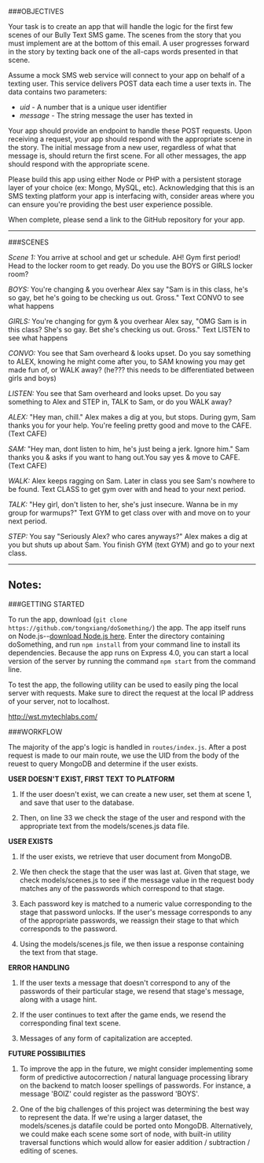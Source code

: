 ###OBJECTIVES

Your task is to create an app that will handle the logic for the first few
scenes of our Bully Text SMS game. The scenes from the story that you must
implement are at the bottom of this email. A user progresses forward in the
story by texting back one of the all-caps words presented in that scene.

Assume a mock SMS web service will connect to your app on behalf of a
texting user. This service delivers POST data each time a user texts in.
The data contains two parameters:

   - *uid* - A number that is a unique user identifier
   - *message* - The string message the user has texted in

Your app should provide an endpoint to handle these POST requests. Upon
receiving a request, your app should respond with the appropriate scene in
the story. The initial message from a new user, regardless of what that
message is, should return the first scene. For all other messages, the app
should respond with the appropriate scene.

Please build this app using either Node or PHP with a persistent storage
layer of your choice (ex: Mongo, MySQL, etc). Acknowledging that this is an
SMS texting platform your app is interfacing with, consider areas where you
can ensure you're providing the best user experience possible. 

When complete, please send a link to the GitHub repository for your app.

---

###SCENES

*Scene 1:*
You arrive at school and get ur schedule. AH! Gym first period! Head to the
locker room to get ready. Do you use the BOYS or GIRLS locker room?

*BOYS:*
You're changing & you overhear Alex say "Sam is in this class, he's so gay,
bet he's going to be checking us out. Gross." Text CONVO to see what happens

*GIRLS:*
You're changing for gym & you overhear Alex say, "OMG Sam is in this class?
She's so gay. Bet she's checking us out. Gross." Text LISTEN to see what
happens

*CONVO:*
You see that Sam overheard & looks upset. Do you say something to ALEX,
knowing he might come after you, to SAM knowing you may get made fun of, or
WALK away? (he??? this needs to be differentiated between girls and boys)

*LISTEN:*
You see that Sam overheard and looks upset. Do you say something to Alex
and STEP in, TALK to Sam, or do you WALK away?

*ALEX:*
"Hey man, chill." Alex makes a dig at you, but stops. During gym, Sam
thanks you for your help. You're feeling pretty good and move to the CAFE.
(Text CAFE)

*SAM:*
"Hey man, dont listen to him, he's just being a jerk. Ignore him." Sam
thanks you & asks if you want to hang out.You say yes & move to CAFE. (Text
CAFE)

*WALK:*
Alex keeps ragging on Sam. Later in class you see Sam's nowhere to be
found. Text CLASS to get gym over with and head to your next period.

*TALK:*
"Hey girl, don't listen to her, she's just insecure. Wanna be in my group
for warmups?" Text GYM to get class over with and move on to your next
period.

*STEP:*
You say "Seriously Alex? who cares anyways?" Alex makes a dig at you but
shuts up about Sam. You finish GYM (text GYM) and go to your next class.

---
Notes: 
---

###GETTING STARTED

To run the app, download (`git clone https://github.com/tongxiang/doSomething/`) the app. The app itself runs on Node.js--[download Node.js here](http://howtonode.org/how-to-install-nodejs). Enter the directory containing doSomething, and run `npm install` from your command line to install its dependencies. Because the app runs on Express 4.0, you can start a local version of the server by running the command `npm start` from the command line. 

To test the app, the following utility can be used to easily ping the local server with requests. Make sure to direct the request at the local IP address of your server, not to localhost. 

http://wst.mytechlabs.com/

###WORKFLOW 

The majority of the app's logic is handled in `routes/index.js`. After a post request is made to our main route, we use the UID from the body of the reuest to query MongoDB and determine if the user exists. 

**USER DOESN'T EXIST, FIRST TEXT TO PLATFORM**
1) If the user doesn't exist, we can create a new user, set them at scene 1, and save that user to the database. 

2) Then, on line 33 we check the stage of the user and respond with the appropriate text from the models/scenes.js data file. 

**USER EXISTS**

1) If the user exists, we retrieve that user document from MongoDB. 

2) We then check the stage that the user was last at. Given that stage, we check models/scenes.js to see if the message value in the request body matches any of the passwords which correspond to that stage.

3) Each password key is matched to a numeric value corresponding to the stage that password unlocks. If the user's message corresponds to any of the appropriate passwords, we reassign their stage to that which corresponds to the password. 

4) Using the models/scenes.js file, we then issue a response containing the text from that stage. 

**ERROR HANDLING**

1) If the user texts a message that doesn't correspond to any of the passwords of their particular stage, we resend that stage's message, along with a usage hint. 

2) If the user continues to text after the game ends, we resend the corresponding final text scene. 

3) Messages of any form of capitalization are accepted. 

**FUTURE POSSIBILITIES**

1) To improve the app in the future, we might consider implementing some form of predictive autocorrection / natural language processing library on the backend to match looser spellings of passwords. For instance, a message 'BOIZ' could register as the password 'BOYS'. 

2) One of the big challenges of this project was determining the best way to represent the data. If we're using a larger dataset, the models/scenes.js datafile could be ported onto MongoDB. Alternatively, we could make each scene some sort of node, with built-in utility traversal functions which would allow for easier addition / subtraction / editing of scenes. 
